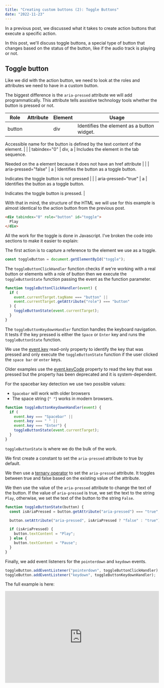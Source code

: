 ```yaml
---
title: "Creating custom buttons (2): Toggle Buttons"
date: "2022-11-23"
---
```


In a previous post, we discussed what it takes to create action buttons that execute a specific action.

In this post, we'll discuss toggle buttons, a special type of button that changes based on the status of the button, like if the audio track is playing or not.

## Toggle button

Like we did with the action button, we need to look at the roles and attributes we need to have in a custom button.

The biggest difference is the `aria-pressed` attribute we will add programmatically. This attribute tells assistive technology tools whether the button is pressed or not.

| Role | Attribute | Element | Usage |
| --- | --- | --- | --- |
| button |  | div | Identifies the element as a button widget.  
  
Accessible name for the button is defined by the text content of the element. |
|  | tabindex="0" | div, a | Includes the element in the tab sequence.  
  
Needed on the a element because it does not have an href attribute |
|  | aria-pressed="false" | a | Identifies the button as a toggle button.  
  
Indicates the toggle button is not pressed |
|  | aria-pressed="true" | a | Identifies the button as a toggle button.  
  
Indicates the toggle button is pressed. |

With that in mind, the structure of the HTML we will use for this example is almost identical to the action button from the previous post.

```html
<div tabindex="0" role="button" id="toggle">
  Play
</div>
```

All the work for the toggle is done in Javascript. I've broken the code into sections to make it easier to explain:

The first action is to capture a reference to the element we use as a toggle.

```js
const toggleButton = document.getElementById("toggle");
```

The `toggleButtonClickHandler` function checks if we're working with a real button or elements with a role of button then we execute the `toggleButtonState` function passing the event as the function parameter.

```js
function toggleButtonClickHandler(event) {
  if (
    event.currentTarget.tagName === "button" ||
    event.currentTarget.getAttribute("role") === "button"
  ) {
    toggleButtonState(event.currentTarget);
  }
}
```

The `toggleButtonKeydownHandler` function handles the keyboard navigation. It tests if the key pressed is either the `Space` or `Enter` key and runs the `toggleButtonState` function.

We use the [event.key](https://developer.mozilla.org/en-US/docs/Web/API/KeyboardEvent/key) read-only property to identify the key that was pressed and only execute the `toggleButtonState` function if the user clicked the `space bar` or `enter` keys.

Older examples use the [event.keyCode](https://developer.mozilla.org/en-US/docs/Web/API/KeyboardEvent/keyCode) property to read the key that was pressed but the property has been deprecated and it is system-dependent.

For the spacebar key detection we use two possible values:

- `Spacebar` will work with older browsers
- The space string (`" "`) works in modern browsers.

```js
function toggleButtonKeydownHandler(event) {
  if (
    event.key === "Spacebar" ||
    event.key === " " ||
    event.key === "Enter") {
    toggleButtonState(event.currentTarget);
  }
}
```

`toggleButtonState` is where we do the bulk of the work.

We first create a constant to set the `aria-pressed` attribute to true by default.

We then use a [ternary operator](https://developer.mozilla.org/en-US/docs/Web/JavaScript/Reference/Operators/Conditional_Operator) to set the `aria-pressed` attribute. It toggles between true and false based on the existing value of the attribute.

We then use the value of the `aria-pressed` attribute to change the text of the button. If the value of `aria-pressed` is true, we set the text to the string `Play`, otherwise, we set the text of the button to the string `False`.

```js
function toggleButtonState(button) {
  const isAriaPressed = button.getAttribute("aria-pressed") === "true";

  button.setAttribute("aria-pressed", isAriaPressed ? "false" : "true");

  if (isAriaPressed) {
    button.textContent = "Play";
  } else {
    button.textContent = "Pause";
  }
}
```

Finally, we add event listeners for the `pointerdown` and `keydown` events.

```js
toggleButton.addEventListener("pointerdown", toggleButtonClickHandler);
toggleButton.addEventListener("keydown", toggleButtonKeydownHandler);
```

The full example is here:

<iframe height="300" style="width: 100%;" scrolling="no" title="Toggle Button Example" src="https://codepen.io/caraya/embed/JjvgmPb?default-tab=css%2Cresult" frameborder="no" loading="lazy" allowtransparency="true" allowfullscreen="true">See the Pen <a href="https://codepen.io/caraya/pen/JjvgmPb"> Toggle Button Example</a> by Carlos Araya (<a href="https://codepen.io/caraya">@caraya</a>) on <a href="https://codepen.io">CodePen</a>. </iframe>
